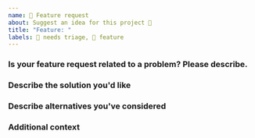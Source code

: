 ```yaml
---
name: 🚀 Feature request
about: Suggest an idea for this project 🚀
title: "Feature: "
labels: 👀 needs triage, 🚀 feature
---
```


### Is your feature request related to a problem? Please describe.

<!-- A clear and concise description of what the problem is -->

### Describe the solution you'd like

<!-- A clear and concise description of what you want to happen. -->

### Describe alternatives you've considered

<!-- A clear and concise description of any alternative solutions or features you've considered. -->

### Additional context

<!-- Add any other context or screenshots about the feature request here. -->
